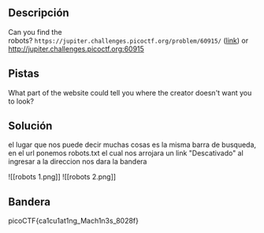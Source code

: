 ## Descripción
Can you find the robots? `https://jupiter.challenges.picoctf.org/problem/60915/` ([link](https://jupiter.challenges.picoctf.org/problem/60915/)) or http://jupiter.challenges.picoctf.org:60915
## Pistas 
What part of the website could tell you where the creator doesn't want you to look?
## Solución
el lugar que nos puede decir muchas cosas es la misma barra de  busqueda, en el url ponemos robots.txt el cual nos arrojara un link "Descativado" al ingresar a la direccion nos dara la bandera

![[robots 1.png]]
![[robots 2.png]]
## Bandera
picoCTF{ca1cu1at1ng_Mach1n3s_8028f}
